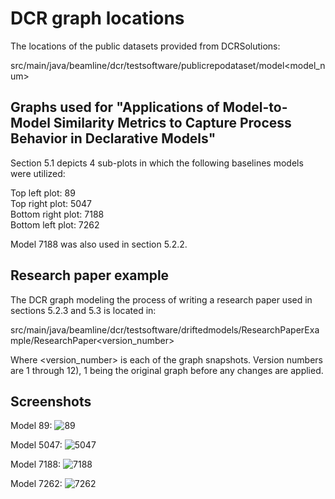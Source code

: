 # DCR graph locations
The locations of the public datasets provided from DCRSolutions: 

src/main/java/beamline/dcr/testsoftware/publicrepodataset/model<model_num> 

## Graphs used for "Applications of Model-to-Model Similarity Metrics to Capture Process Behavior in Declarative Models"
Section 5.1 depicts 4 sub-plots in which the following baselines models were utilized:

Top left plot: 89  
Top right plot: 5047  
Bottom right plot: 7188  
Bottom left plot: 7262  

Model 7188 was also used in section 5.2.2.

## Research paper example
The DCR graph modeling the process of writing a research paper used in sections 5.2.3 and 5.3 is located in:

src/main/java/beamline/dcr/testsoftware/driftedmodels/ResearchPaperExample/ResearchPaper<version_number> 

Where <version_number> is each of the graph snapshots. Version numbers are 1 through 12), 1 being the original graph before any changes are applied.

## Screenshots
Model 89:
![89](https://github.com/Zebzab7/modeltomodel/assets/56087724/04392de0-cba3-49b2-a012-2857b7e280ec)

Model 5047:
![5047](https://github.com/Zebzab7/modeltomodel/assets/56087724/b5970abf-659c-4cac-ad78-c60fee10fdfe)

Model 7188:
![7188](https://github.com/Zebzab7/modeltomodel/assets/56087724/139da36d-861e-4cc9-8388-ea692cc68658)

Model 7262:
![7262](https://github.com/Zebzab7/modeltomodel/assets/56087724/19fb336b-0cb4-401d-916d-dc814f477009)
